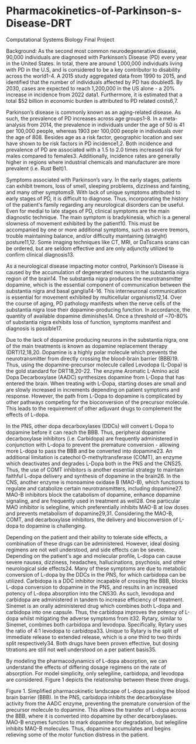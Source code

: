 # Pharmacokinetics-of-Parkinson-s-Disease-DRT
Computational Systems Biology Final Project


Background:
As the second most common neurodegenerative disease, 90,000 individuals are diagnosed with Parkinson’s Disease (PD) every year in the United States. In total, there are around 1,000,000 individuals living with PD in the U.S, and is considered to be a key contributor to disability across the world1-4. A 2015 study aggregated data from 1990 to 2015, and identified that the number of individuals affected by PD has doubled5. By 2030, cases are expected to reach 1,200,000 in the US alone - a 20% increase in incidence from 2022 data1. Furthermore, it is estimated that a total $52 billion in economic burden is attributed to PD related costs6,7.

Parkinson’s disease is commonly known as an aging-related disease. As such, the prevalence of PD increases across age groups1-8. In a meta-analysis from 2014, the prevalence in individuals under the age of 50 is 41 per 100,000 people, whereas 1903 per 100,000 people in individuals over the age of 808. Besides age as a risk factor, geographic location and sex have shown to be risk factors in PD incidence1,2. Both incidence and prevalence of PD are associated with a 1.5 to 2.0 times increased risk for males compared to females3. Additionally, incidence rates are generally higher in regions where industrial chemicals and manufacturer are more prevalent (i.e. Rust Belt)1.

Symptoms associated with Parkinson’s vary. In the early stages, patients can exhibit tremors, loss of smell, sleeping problems, dizziness and fainting, and many other symptoms9. With lack of unique symptoms attributed to early stages of PD, it is difficult to diagnose. Thus, incorporating the history of the patient's family regarding any neurological disorders can be useful. Even for medial to late stages of PD, clinical symptoms are the main diagnostic technique. The main symptom is bradykinesia, which is a general slowness of movement exhibited by the patient10. This must be accompanied by one or more additional symptoms, such as severe tremors, trouble maintaining balance, and/or difficulty maintaining (straight) posture11,12. Some imaging techniques like CT, MRI, or DaTscans scans can be ordered, but are seldom effective and are only adjunctly utilized to confirm clinical diagnosis13.

As a neurological disease impacting motor control, Parkinson’s Disease is caused by the accumulation of degenerated neurons in the substantia nigra region of the brain14. The substantia nigra produces the neurotransmitter dopamine, which is the essential component of communication between the substantia nigra and basal ganglia14-16. This interneuronal communication is essential for movement exhibited by multicellular organisms12,14. Over the course of aging, PD pathology manifests when the nerve cells of the substantia nigra lose their dopamine-producing function. In accordance, the quantity of available dopamine diminishes14. Once a threshold of ~70-80% of substantia nigra exhibits loss of function, symptoms manifest and diagnosis is possible17. 

Due to the lack of dopamine producing neurons in the substantia nigra, one of the main treatments is known as dopamine replacement therapy (DRT)12,18,20. Dopamine is a highly polar molecule which prevents the neurotransmitter from directly crossing the blood-brain barrier (BBB)19. Thus, using the dopamine-precursor molecule called Levodopa (L-Dopa) is the gold standard for DRT18,20-22. The enzyme Aromatic L-Amino acid Dopa Decarboxylase (AADC) synthesizes dopamine from L-Dopa that has entered the brain. When treating with L-Dopa, starting doses are small and are slowly increased in increments depending on patient symptoms and response. However, the path from L-Dopa to dopamine is complicated by other pathways competing for the bioconversion of the precursor molecule. This leads to the requirement of other adjuvant drugs to complement the effects of L-dopa.

In the PNS, other dopa decarboxylases (DDCs) will convert L-Dopa to dopamine before it can reach the BBB. Thus, peripheral dopamine decarboxylase inhibitors (i.e. Carbidopa) are frequently administered in conjunction with L-dopa to prevent the premature conversion - allowing more L-dopa to pass the BBB and be converted into dopamine23. An additional limitation is catechol O-methyltransferase (COMT), an enzyme which deactivates and degrades L-Dopa both in the PNS and the CNS25. Thus, the use of COMT inhibitors is another essential strategy to maintain faithful L-dopa delivery and synthesis of dopamine in the brain26. In the CNS, another enzyme is monoamine oxidase B (MAO-B), which functions to regulate and catabolize certain neurotransmitters, including dopamine27. MAO-B inhibitors block the catabolism of dopamine, enhance dopamine signaling, and are frequently used in treatment as well28. One particular MAO inhibitor is selegiline, which preferentially inhibits MAO-B at low doses and prevents metabolism of dopamine29,31. Considering the MAO-B, COMT, and decarboxylase inhibitors, the delivery and bioconversion of L-dopa to dopamine is challenging. 

Depending on the patient and their ability to tolerate side effects, a combination of these drugs can be administered. However, ideal dosing regimens are not well understood, and side effects can be severe. Depending on the patient's age and molecular profile, L-dopa can cause severe nausea, dizziness, headaches, hallucinations, psychosis, and other neurological side effects24. Many of these symptoms are due to metabolic conversion of L-dopa by the DDCs in the PNS, for which carbidopa can be utilized. Carbidopa is a DDC inhibitor incapable of crossing the BBB, blocks L-dopa conversion to dopamine in the PNS, and results in an increased potency of L-dopa absorption into the CNS30. As such, levodopa and carbidopa are administered in tandem to increase efficiency of treatment. Sinemet is an orally administered drug which combines both L-dopa and carbidopa into one capsule. Thus, the carbidopa improves the potency of L-dopa whilst mitigating the adverse symptoms from it32. Rytary, similar to Sinemet, combines both carbidopa and levodopa. Specifically, Rytary uses the ratio of 4:1 levodopa to carbidopa33. Unique to Rytary is the split of immediate release to extended release, which is a one third to two thirds split respectively34. Both drugs have been proven effective, but dosing titrations are still not well understood on a per patient basis35.

By modeling the pharmacodynamics of L-dopa absorption, we can understand the effects of differing dosage regimens on the rate of absorption. For model simplicity, only selegiline, carbidopa, and levodopa are considered. Figure 1 depicts the relationship between these three drugs.



Figure 1. Simplified pharmacokinetic landscape of L-dopa passing the blood brain barrier (BBB). In the PNS, carbidopa inhibits the decarboxylase activity from the AADC enzyme, preventing the premature conversion of the precursor molecule to dopamine. This allows the transfer of L-dopa across the BBB, where it is converted into dopamine by other decarboxylases. MAO-B enzymes function to mark dopamine for degradation, but selegiline inhibits MAO-B molecules. Thus, dopamine accumulates and begins relieving some of the motor function distress in the patient.
